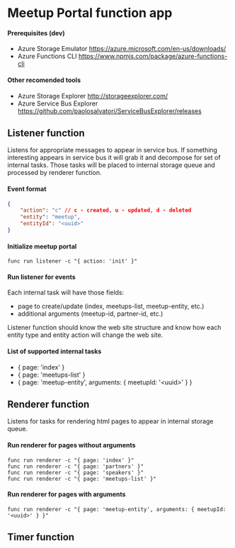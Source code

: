 # Meetup Portal function app

#### Prerequisites (dev)
* Azure Storage Emulator https://azure.microsoft.com/en-us/downloads/
* Azure Functions CLI https://www.npmjs.com/package/azure-functions-cli

#### Other recomended tools
* Azure Storage Explorer http://storageexplorer.com/
* Azure Service Bus Explorer https://github.com/paolosalvatori/ServiceBusExplorer/releases

## Listener function

Listens for appropriate messages to appear in service bus. If something interesting appears in service bus it will grab it and decompose for set of internal tasks. Those tasks will be placed to internal storage queue and processed by renderer function.

#### Event format
```json
{
    "action": "c" // c - created, u - updated, d - deleted
    "entity": "meetup",
    "entityId": "<uuid>"
}
```

#### Initialize meetup portal
```batch
func run listener -c "{ action: 'init' }"
```

#### Run listener for events

Each internal task will have those fields:
- page to create/update (index, meetups-list, meetup-entity, etc.)
- additional arguments (meetup-id, partner-id, etc.)

Listener function should know the web site structure and know how each entity type and entity action will change the web site.

#### List of supported internal tasks
- { page: 'index' }
- { page: 'meetups-list' }
- { page: 'meetup-entity', arguments: { meetupId: '&lt;uuid&gt;' } }

## Renderer function

Listens for tasks for rendering html pages to appear in internal storage queue.

#### Run renderer for pages without arguments
```batch
func run renderer -c "{ page: 'index' }"
func run renderer -c "{ page: 'partners' }"
func run renderer -c "{ page: 'speakers' }"
func run renderer -c "{ page: 'meetups-list' }"
```

#### Run renderer for pages with arguments
```batch
func run renderer -c "{ page: 'meetup-entity', arguments: { meetupId: '<uuid>' } }"
```


## Timer function